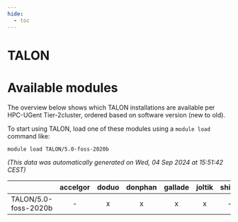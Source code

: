 ```yaml
---
hide:
  - toc
---
```


TALON
=====

# Available modules


The overview below shows which TALON installations are available per HPC-UGent Tier-2cluster, ordered based on software version (new to old).

To start using TALON, load one of these modules using a `module load` command like:

```shell
module load TALON/5.0-foss-2020b
```

*(This data was automatically generated on Wed, 04 Sep 2024 at 15:51:42 CEST)*  

| |accelgor|doduo|donphan|gallade|joltik|shinx|skitty|
| :---: | :---: | :---: | :---: | :---: | :---: | :---: | :---: |
|TALON/5.0-foss-2020b|-|x|x|x|x|-|x|
